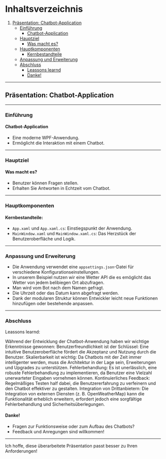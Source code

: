 # Inhaltsverzeichnis
1. [Präsentation: Chatbot-Application](#präsentation-chatbot-application)
    - [Einführung](#einführung)
        - [Chatbot-Application](#chatbot-application)
    - [Hauptziel](#hauptziel)
        - [Was macht es?](#was-macht-es)
    - [Hauptkomponenten](#hauptkomponenten)
        - [Kernbestandteile](#kernbestandteile)
    - [Anpassung und Erweiterung](#anpassung-und-erweiterung)
    - [Abschluss](#abschluss)
        - [Leassons learnd](#leassons-learnd)
        - [Danke!](#danke)

---

## Präsentation: Chatbot-Application

---

### Einführung

#### Chatbot-Application
- Eine moderne WPF-Anwendung.
- Ermöglicht die Interaktion mit einem Chatbot.

---

### Hauptziel

#### Was macht es?
- Benutzer können Fragen stellen.
- Erhalten Sie Antworten in Echtzeit vom Chatbot.

---

### Hauptkomponenten

#### Kernbestandteile:
- `App.xaml` und `App.xaml.cs`: Einstiegspunkt der Anwendung.
- `MainWindow.xaml` und `MainWindow.xaml.cs`: Das Herzstück der Benutzeroberfläche und Logik.

---

### Anpassung und Erweiterung

- Die Anwendung verwendet eine `appsettings.json`-Datei für verschiedene Konfigurationseinstellungen.
- In unserem Beispiel nutzen wir eine Wetter API die es emöglicht das Wetter von jedem belibiegen Ort abzufragen.
- Man wird vom Bot nach dem Namen gefragt.
- Die Uhrzeit oder das Datum kann abgefragt werden. 
- Dank der modularen Struktur können Entwickler leicht neue Funktionen hinzufügen oder bestehende anpassen.

---

### Abschluss

Leassons learnd:

Während der Entwicklung der Chatbot-Anwendung haben wir wichtige Erkenntnisse gewonnen:
Benutzerfreundlichkeit ist der Schlüssel: Eine intuitive Benutzeroberfläche fördert die Akzeptanz und Nutzung durch die Benutzer.
Skalierbarkeit ist wichtig: Da Chatbots mit der Zeit immer intelligenter werden, muss die Architektur in der Lage sein, Erweiterungen und Upgrades zu unterstützen.
Fehlerbehandlung: Es ist unerlässlich, eine robuste Fehlerbehandlung zu implementieren, da Benutzer eine Vielzahl unerwarteter Eingaben vornehmen können.
Kontinuierliches Feedback: Regelmäßiges Testen half dabei, die Benutzererfahrung zu verfeinern und den Chatbot effektiver zu gestalten.
Integration von Drittanbietern: Die Integration von externen Diensten (z. B. OpenWeatherMap) kann die Funktionalität erheblich erweitern, erfordert jedoch eine sorgfältige Fehlerbehandlung und Sicherheitsüberlegungen.

#### Danke!
- Fragen zur Funktionsweise oder zum Aufbau des Chatbots?
- Feedback und Anregungen sind willkommen!

---

Ich hoffe, diese überarbeitete Präsentation passt besser zu Ihren Anforderungen!
